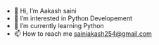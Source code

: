 - 👋 Hi, I’m Aakash saini
- 👀 I’m interested in Python Developement
- 🌱 I’m currently learning  Python 
- 📫 How to reach me  sainiakash254@gmail.com

<!---
akash330/akash330 is a ✨ special ✨ repository because its `README.md` (this file) appears on your GitHub profile.
You can click the Preview link to take a look at your changes.
--->
